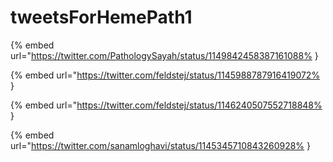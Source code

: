 # tweetsForHemePath1

{% embed url="https://twitter.com/PathologySayah/status/1149842458387161088% }

{% embed url="https://twitter.com/feldstej/status/1145988787916419072% }

{% embed url="https://twitter.com/feldstej/status/1146240507552718848% }

{% embed url="https://twitter.com/sanamloghavi/status/1145345710843260928% }

